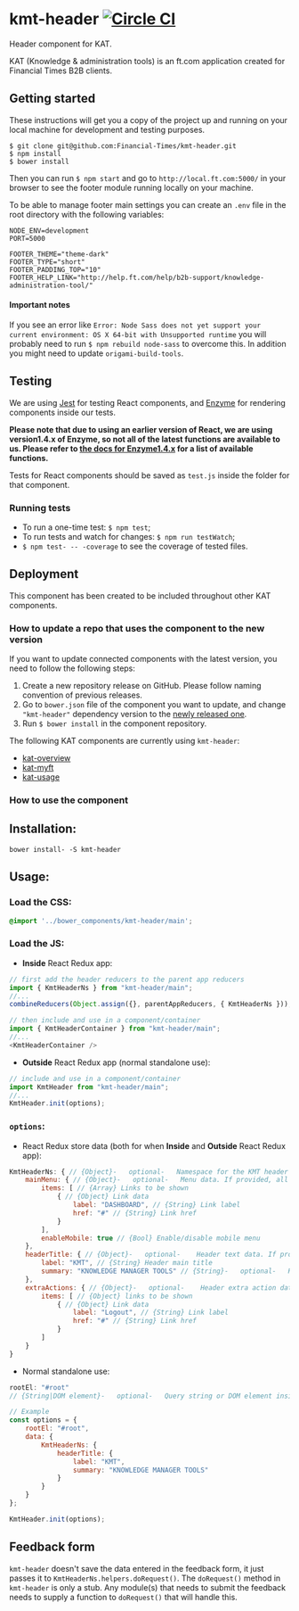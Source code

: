 # kmt-header [![Circle CI](https://circleci.com/gh/Financial-Times/kmt-header.svg?style=svg)](https://circleci.com/gh/Financial-Times/kmt-header)

Header component for KAT.

KAT (Knowledge & administration tools) is an ft.com application created for Financial Times B2B clients.

## Getting started
These instructions will get you a copy of the project up and running on your local machine for development and testing purposes.

```
$ git clone git@github.com:Financial-Times/kmt-header.git
$ npm install
$ bower install
```

Then you can run `$ npm start` and go to `http://local.ft.com:5000/` in your browser to see the footer module running locally on your machine.

To be able to manage footer main settings you can create an `.env` file in the root directory with the following variables:

```
NODE_ENV=development
PORT=5000

FOOTER_THEME="theme-dark"
FOOTER_TYPE="short"
FOOTER_PADDING_TOP="10"
FOOTER_HELP_LINK="http://help.ft.com/help/b2b-support/knowledge-administration-tool/"
```

#### Important notes
If you see an error like `Error: Node Sass does not yet support your current environment: OS X 64-bit with Unsupported runtime` you will probably need to run `$ npm rebuild node-sass` to overcome this. In addition you might need to update `origami-build-tools`.

## Testing
We are using [Jest](https://facebook.github.io/jest/) for testing React components, and [Enzyme](http://airbnb.io/enzyme/) for rendering components inside our tests.

**Please note that due to using an earlier version of React, we are using version1.4.x of Enzyme, so not all of the latest functions are available to us. Please refer to [the docs for Enzyme1.4.x](https://github.com/airbnb/enzyme/tree/442147f669abace1eeae08040885893894ae0505/docs) for a list of available functions.**

Tests for React components should be saved as `test.js` inside the folder for that component.

### Running tests
-   To run a one-time test: `$ npm test`;
-   To run tests and watch for changes: `$ npm run testWatch`;
-   `$ npm test- -- -coverage` to see the coverage of tested files.

## Deployment
This component has been created to be included throughout other KAT components.

### How to update a repo that uses the component to the new version
If you want to update connected components with the latest version, you need to follow the following steps:
1. Create a new repository release on GitHub. Please follow naming convention of previous releases.
2. Go to `bower.json` file of the component you want to update, and change `"kmt-header"` dependency version to the [newly released one](https://github.com/Financial-Times/kmt-header/releases).
3. Run `$ bower install` in the component repository.

The following KAT components are currently using `kmt-header`:
-   [kat-overview](https://github.com/Financial-Times/kat-overview)
-   [kat-myft](https://github.com/Financial-Times/kat-myft)
-   [kat-usage](https://github.com/Financial-Times/kat-usage)

### How to use the component

## Installation:
```
bower install- -S kmt-header
```

## Usage:
### Load the CSS:
```scss
@import '../bower_components/kmt-header/main';
```

### Load the JS:
* **Inside** React Redux app:
```js
// first add the header reducers to the parent app reducers
import { KmtHeaderNs } from "kmt-header/main";
//...
combineReducers(Object.assign({}, parentAppReducers, { KmtHeaderNs }));
```
```js
// then include and use in a component/container
import { KmtHeaderContainer } from "kmt-header/main";
//...
<KmtHeaderContainer />
```

* **Outside** React Redux app (normal standalone use):
```js
// include and use in a component/container
import KmtHeader from "kmt-header/main";
//...
KmtHeader.init(options);
```

### `options`:
* React Redux store data (both for when **Inside** and **Outside** React Redux app):
```js
KmtHeaderNs: { // {Object}-   optional-   Namespace for the KMT header React Redux store-   if store data is provided it needs to be wrapped inside this object
	mainMenu: { // {Object}-   optional-   Menu data. If provided, all the child elements are required
		items: [ // {Array} Links to be shown
			{ // {Object} Link data
				label: "DASHBOARD", // {String} Link label
				href: "#" // {String} Link href
			}
		],
		enableMobile: true // {Bool} Enable/disable mobile menu
	},
	headerTitle: { // {Object}-   optional-    Header text data. If provided, all the child elements are required
		label: "KMT", // {String} Header main title
		summary: "KNOWLEDGE MANAGER TOOLS" // {String}-   optional-   Header summary
	},
	extraActions: { // {Object}-   optional-    Header extra action data. If provided, all the child elements are required
		items: [ // {Object} links to be shown
			{ // {Object} Link data
				label: "Logout", // {String} Link label
				href: "#" // {String} Link href
			}
		]
	}
}
```

* Normal standalone use:

```js
rootEl: "#root"
// {String|DOM element}-   optional-   Query string or DOM element inside which the KMT Header will be placed.
```

```js
// Example
const options = {
	rootEl: "#root",
	data: {
		KmtHeaderNs: {
			headerTitle: {
				label: "KMT",
				summary: "KNOWLEDGE MANAGER TOOLS"
			}
		}
	}
};

KmtHeader.init(options);
```

## Feedback form
`kmt-header` doesn't save the data entered in the feedback form, it just passes it to `KmtHeaderNs.helpers.doRequest()`. The `doRequest()` method in `kmt-header` is only a stub. Any module(s) that needs to submit the feedback needs to supply a function to `doRequest()` that will handle this.

